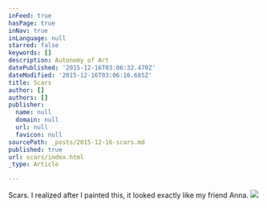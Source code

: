 ```yaml
---
inFeed: true
hasPage: true
inNav: true
inLanguage: null
starred: false
keywords: []
description: Autonomy of Art
datePublished: '2015-12-16T03:06:32.470Z'
dateModified: '2015-12-16T03:06:16.685Z'
title: Scars
author: []
authors: []
publisher:
  name: null
  domain: null
  url: null
  favicon: null
sourcePath: _posts/2015-12-16-scars.md
published: true
url: scars/index.html
_type: Article

---
```

Scars. I realized after I painted this, it looked exactly like my friend Anna. ![](https://the-grid-user-content.s3-us-west-2.amazonaws.com/6464e62a-2a01-4a45-84dc-9b06926a2048.jpg)